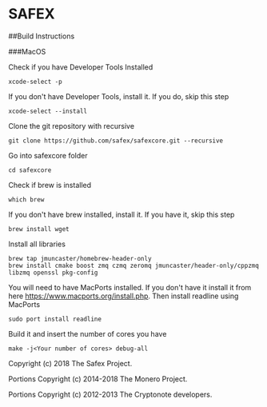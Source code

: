# SAFEX

##Build Instructions

###MacOS

Check if you have Developer Tools Installed
```
xcode-select -p
```
If you don't have Developer Tools, install it. If you do, skip this step
```
xcode-select --install
```
Clone the git repository with recursive
```
git clone https://github.com/safex/safexcore.git --recursive
```
Go into safexcore folder
```
cd safexcore
```
Check if brew is installed
```
which brew
```
If you don't have brew installed, install it. If you have it, skip this step
```
brew install wget
```
Install all libraries
```
brew tap jmuncaster/homebrew-header-only
brew install cmake boost zmq czmq zeromq jmuncaster/header-only/cppzmq libzmq openssl pkg-config
```
You will need to have MacPorts installed. If you don't have it install it from here https://www.macports.org/install.php. Then install readline using MacPorts
```
sudo port install readline
```
Build it and insert the number of cores you have
```
make -j<Your number of cores> debug-all
```


Copyright (c) 2018 The Safex Project.

Portions Copyright (c) 2014-2018 The Monero Project.

Portions Copyright (c) 2012-2013 The Cryptonote developers.
